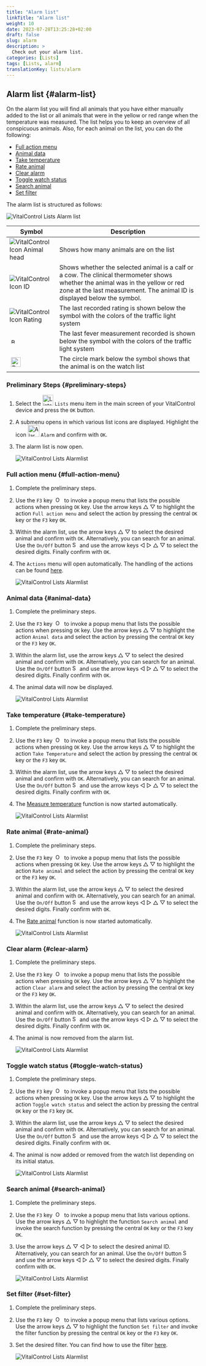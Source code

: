 ```yaml
---
title: "Alarm list"
linkTitle: "Alarm list"
weight: 10
date: 2023-07-28T13:25:28+02:00
draft: false
slug: alarm
description: >
  Check out your alarm list.
categories: [Lists]
tags: [Lists, alarm]
translationKey: lists/alarm
---
```

## Alarm list {#alarm-list}

On the alarm list you will find all animals that you have either manually added to the list or all animals that were in the yellow or red range when the temperature was measured. The list helps you to keep an overview of all conspicuous animals. Also, for each animal on the list, you can do the following:

- [Full action menu](#full-action-menu)
- [Animal data](#animal-data)
- [Take temperature](#take-temperature)
- [Rate animal](#rate-animal)
- [Clear alarm](#clear-alarm)
- [Toggle watch status](#toggle-watch-status)
- [Search animal](#search-animal)
- [Set filter](#set-filter)

The alarm list is structured as follows:

   ![VitalControl Lists Alarm list](../images/alarmstructure.png "Structure of the alarm list")

|Symbol   | Description
|-------  |----
| ![VitalControl Icon Animal head](../images/kopf.png "Animal head") | Shows how many animals are on the list
| ![VitalControl Icon ID](../images/ID.png "ID") | Shows whether the selected animal is a calf or a cow. The clinical thermometer shows whether the animal was in the yellow or red zone at the last measurement. The animal ID is displayed below the symbol.
| ![VitalControl Icon Rating](../images/auge.png "Icon Rating") | The last recorded rating is shown below the symbol with the colors of the traffic light system
| &nbsp;<img src="/icons/actions/temperature.svg" width="12" align="bottom" alt="Body temperature" title="Body temperature" /> | The last fever measurement recorded is shown below the symbol with the colors of the traffic light system
| &nbsp;<img src="/icons/actions/rating.svg" width="25" align="bottom" alt="Rating of animal" title="Rating" /> |The circle mark below the symbol shows that the animal is on the watch list

### Preliminary Steps {#preliminary-steps}

1. Select the <img src="/icons/main/lists.svg" width="28" align="bottom" alt="Lists" /> `Lists` menu item in the main screen of your VitalControl device and press the `OK` button.

2. A submenu opens in which various list icons are displayed. Highlight the icon <img src="/icons/lists/alarmlist.svg" width="30" align="bottom" alt="Alarm" /> `Alarm` and confirm with `OK`.

3. The alarm list is now open.

   ![VitalControl Lists Alarmlist](../images/firststeps.png "Preliminary Steps")

### Full action menu {#full-action-menu}

1. Complete the preliminary steps.

2. Use the `F3` key &nbsp;<img src="/icons/footer/open-popup.svg" width="15" align="bottom" alt="Open popup" />&nbsp; to invoke a popup menu that lists the possible actions when pressing `OK` key. Use the arrow keys △ ▽ to highlight the action `Full action menu` and select the action by pressing the central `OK` key or the `F3` key `OK`.

3. Within the alarm list, use the arrow keys △ ▽ to select the desired animal and confirm with `OK`. Alternatively, you can search for an animal. Use the `On/Off` button <img src="/icons/footer/search.svg" width="15" align="bottom" alt="Search" /> and use the arrow keys ◁ ▷ △ ▽ to select the desired digits. Finally confirm with `OK`.

4. The `Actions` menu will open automatically. The handling of the actions can be found [here](/en/docs/actions/).

   ![VitalControl Lists Alarmlist](../images/actionmenu.png "Action menu")

### Animal data {#animal-data}

1. Complete the preliminary steps.

2. Use the `F3` key &nbsp;<img src="/icons/footer/open-popup.svg" width="15" align="bottom" alt="Open popup" />&nbsp; to invoke a popup menu that lists the possible actions when pressing `OK` key. Use the arrow keys △ ▽ to highlight the action `Animal data` and select the action by pressing the central `OK` key or the `F3` key `OK`.

3. Within the alarm list, use the arrow keys △ ▽ to select the desired animal and confirm with `OK`. Alternatively, you can search for an animal. Use the `On/Off` button <img src="/icons/footer/search.svg" width="15" align="bottom" alt="Search" /> and use the arrow keys ◁ ▷ △ ▽ to select the desired digits. Finally confirm with `OK`.

4. The animal data will now be displayed.

   ![VitalControl Lists Alarmlist](../images/animaldata.png "Animal data")

### Take temperature {#take-temperature}

1. Complete the preliminary steps.

2. Use the `F3` key &nbsp;<img src="/icons/footer/open-popup.svg" width="15" align="bottom" alt="Open popup" />&nbsp; to invoke a popup menu that lists the possible actions when pressing `OK` key. Use the arrow keys △ ▽ to highlight the action `Take Temperature` and select the action by pressing the central `OK` key or the `F3` key `OK`.

3. Within the alarm list, use the arrow keys △ ▽ to select the desired animal and confirm with `OK`. Alternatively, you can search for an animal. Use the `On/Off` button <img src="/icons/footer/search.svg" width="15" align="bottom" alt="Search" /> and use the arrow keys ◁ ▷ △ ▽ to select the desired digits. Finally confirm with `OK`.

4. The [Measure temperature](/en/docs/actions/measure-temperature/#measure-fever) function is now started automatically.

   ![VitalControl Lists Alarmlist](../images/temperature.png "Take temperature")

### Rate animal {#rate-animal}

1. Complete the preliminary steps.

2. Use the `F3` key &nbsp;<img src="/icons/footer/open-popup.svg" width="15" align="bottom" alt="Open popup" />&nbsp; to invoke a popup menu that lists the possible actions when pressing `OK` key. Use the arrow keys △ ▽ to highlight the action `Rate animal` and select the action by pressing the central `OK` key or the `F3` key `OK`.

3. Within the alarm list, use the arrow keys △ ▽ to select the desired animal and confirm with `OK`. Alternatively, you can search for an animal. Use the `On/Off` button <img src="/icons/footer/search.svg" width="15" align="bottom" alt="Search" /> and use the arrow keys ◁ ▷ △ ▽ to select the desired digits. Finally confirm with `OK`.

4. The [Rate animal](/en/docs/actions/rating/#rate-your-animals) function is now started automatically.

   ![VitalControl Lists Alarmlist](../images/rateanimal.png "Rate animal")

### Clear alarm {#clear-alarm}

1. Complete the preliminary steps.

2. Use the `F3` key &nbsp;<img src="/icons/footer/open-popup.svg" width="15" align="bottom" alt="Open popup" />&nbsp; to invoke a popup menu that lists the possible actions when pressing `OK` key. Use the arrow keys △ ▽ to highlight the action `Clear alarm` and select the action by pressing the central `OK` key or the `F3` key `OK`.

3. Within the alarm list, use the arrow keys △ ▽ to select the desired animal and confirm with `OK`. Alternatively, you can search for an animal. Use the `On/Off` button <img src="/icons/footer/search.svg" width="15" align="bottom" alt="Search" /> and use the arrow keys ◁ ▷ △ ▽ to select the desired digits. Finally confirm with `OK`.

4. The animal is now removed from the alarm list.

   ![VitalControl Lists Alarmlist](../images/clearalarm.png "Clear alarm")

### Toggle watch status {#toggle-watch-status}

1. Complete the preliminary steps.

2. Use the `F3` key &nbsp;<img src="/icons/footer/open-popup.svg" width="15" align="bottom" alt="Open popup" />&nbsp; to invoke a popup menu that lists the possible actions when pressing `OK` key. Use the arrow keys △ ▽ to highlight the action `Toggle watch status` and select the action by pressing the central `OK` key or the `F3` key `OK`.

3. Within the alarm list, use the arrow keys △ ▽ to select the desired animal and confirm with `OK`. Alternatively, you can search for an animal. Use the `On/Off` button <img src="/icons/footer/search.svg" width="15" align="bottom" alt="Search" /> and use the arrow keys ◁ ▷ △ ▽ to select the desired digits. Finally confirm with `OK`.

4. The animal is now added or removed from the watch list depending on its initial status.

   ![VitalControl Lists Alarmlist](../images/watchlist.png "Toggle watch status")

### Search animal {#search-animal}

1. Complete the preliminary steps.

2. Use the `F3` key &nbsp;<img src="/icons/footer/open-popup.svg" width="15" align="bottom" alt="Open popup" />&nbsp; to invoke a popup menu that lists various options. Use the arrow keys △ ▽ to highlight the function `Search animal` and invoke the search function by pressing the central `OK` key or the `F3` key `OK`.

3. Use the arrow keys △ ▽ ◁ ▷ to select the desired animal ID. Alternatively, you can search for an animal. Use the `On/Off` button <img src="/icons/footer/search.svg" width="15" align="bottom" alt="Search" /> and use the arrow keys ◁ ▷ △ ▽ to select the desired digits. Finally confirm with `OK`.

   ![VitalControl Lists Alarmlist](../images/searchanimal.png "Search animal")

### Set filter {#set-filter}

1. Complete the preliminary steps.

2. Use the `F3` key &nbsp;<img src="/icons/footer/open-popup.svg" width="15" align="bottom" alt="Open popup" />&nbsp; to invoke a popup menu that lists various options. Use the arrow keys △ ▽ to highlight the function `Set filter` and invoke the filter function by pressing the central `OK` key or the `F3` key `OK`.

3. Set the desired filter. You can find how to use the filter [here](../../filter/#applying-filters).

   ![VitalControl Lists Alarmlist](../images/setfilter.png "Set filter")
